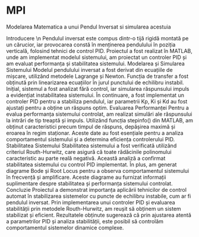 # MPI
Modelarea Matematica a unui Pendul Inversat si simularea acestuia

Introducere \n
Pendulul inversat este compus dintr-o tijă rigidă montată pe un cărucior, iar provocarea constă în menținerea pendulului în poziția verticală, folosind tehnici de control PID. Proiectul a fost realizat în MATLAB, unde am implementat modelul sistemului, am proiectat un controler PID și am evaluat performanța și stabilitatea sistemului.
Modelarea și Simularea Sistemului
Modelul pendulului inversat a fost derivat din ecuațiile de mișcare, utilizând metodele Lagrange și Newton. Funcția de transfer a fost obținută prin linearizarea ecuațiilor în jurul punctului de echilibru instabil. Inițial, sistemul a fost analizat fără control, iar simularea răspunsului impuls a evidențiat instabilitatea sistemului. În continuare, a fost implementat un controler PID pentru a stabiliza pendulul, iar parametrii Kp, Ki și Kd au fost ajustați pentru a obține un răspuns optim.
Evaluarea Performanței
Pentru a evalua performanța sistemului controlat, am realizat simulări ale răspunsului la intrări de tip treaptă și impuls. Utilizând funcția stepinfo() din MATLAB, am obținut caracteristici precum timpul de răspuns, depășirea maximă și eroarea în regim staționar. Aceste date au fost esențiale pentru a analiza comportamentul sistemului și a determina eficiența controlerului PID.
Stabilitatea Sistemului
Stabilitatea sistemului a fost verificată utilizând criteriul Routh-Hurwitz, care asigură că toate rădăcinile polinomului caracteristic au parte reală negativă. Această analiză a confirmat stabilitatea sistemului cu control PID implementat. În plus, am generat diagrame Bode și Root Locus pentru a observa comportamentul sistemului în frecvență și amplificare. Aceste diagrame au furnizat informații suplimentare despre stabilitatea și performanța sistemului controlat.
Concluzie
Proiectul a demonstrat importanța aplicării tehnicilor de control automat în stabilizarea sistemelor cu puncte de echilibru instabile, cum ar fi pendulul inversat. Prin implementarea unui controler PID și evaluarea stabilității prin metodele Routh-Hurwitz, am reușit să obținem un sistem stabilizat și eficient. Rezultatele obținute sugerează că prin ajustarea atentă a parametrilor PID și analiza stabilității, este posibil să controlăm comportamentul sistemelor dinamice complexe.

